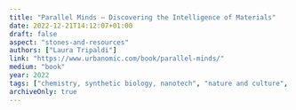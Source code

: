 ```yaml
---
title: "Parallel Minds – Discovering the Intelligence of Materials"
date: 2022-12-21T14:12:07+01:00
draft: false
aspect: "stones-and-resources"
authors: ["Laura Tripaldi"]
link: "https://www.urbanomic.com/book/parallel-minds/"
medium: "book"
year: 2022
tags: ["chemistry, synthetic biology, nanotech", "nature and culture", "interact intelligently"]
archiveOnly: true
---
```

